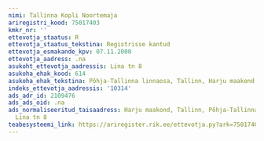```yaml
---
nimi: Tallinna Kopli Noortemaja
ariregistri_kood: 75017403
kmkr_nr: ''
ettevotja_staatus: R
ettevotja_staatus_tekstina: Registrisse kantud
ettevotja_esmakande_kpv: 07.11.2000
ettevotja_aadress: .na
asukoht_ettevotja_aadressis: Lina tn 8
asukoha_ehak_kood: 614
asukoha_ehak_tekstina: Põhja-Tallinna linnaosa, Tallinn, Harju maakond
indeks_ettevotja_aadressis: '10314'
ads_adr_id: 2109476
ads_ads_oid: .na
ads_normaliseeritud_taisaadress: Harju maakond, Tallinn, Põhja-Tallinna linnaosa,
  Lina tn 8
teabesysteemi_link: https://ariregister.rik.ee/ettevotja.py?ark=75017403&ref=rekvisiidid
---
```

